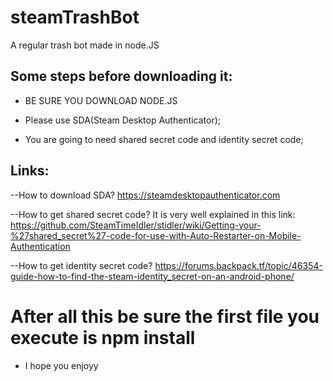 # steamTrashBot
A regular trash bot made in node.JS

## Some steps before downloading it:

- BE SURE YOU DOWNLOAD NODE.JS

- Please use SDA(Steam Desktop Authenticator);

- You are going to need shared secret code and identity secret code;


## Links:

--How to download SDA?
https://steamdesktopauthenticator.com

--How to get shared secret code?
It is very well explained in this link:
https://github.com/SteamTimeIdler/stidler/wiki/Getting-your-%27shared_secret%27-code-for-use-with-Auto-Restarter-on-Mobile-Authentication

--How to get identity secret code?
https://forums.backpack.tf/topic/46354-guide-how-to-find-the-steam-identity_secret-on-an-android-phone/

# After all this be sure the first file you execute is npm install

- I hope you enjoyy
